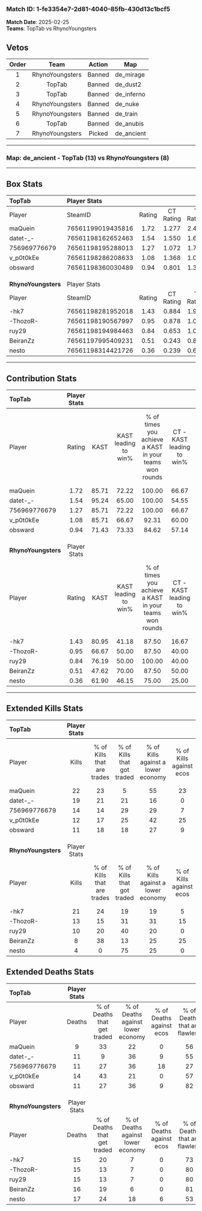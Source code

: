 ### Match ID: 1-fe3354e7-2d81-4040-85fb-430d13c1bcf5  
**Match Date**: 2025-02-25  
**Teams**: TopTab vs RhynoYoungsters  

## Vetos  

| Order | Team | Action | Map |
| :---: | :--: | :----: | --- |
| 1 | RhynoYoungsters | Banned | de_mirage |
| 2 | TopTab | Banned | de_dust2 |
| 3 | TopTab | Banned | de_inferno |
| 4 | RhynoYoungsters | Banned | de_nuke |
| 5 | RhynoYoungsters | Banned | de_train |
| 6 | TopTab | Banned | de_anubis |
| 7 | RhynoYoungsters | Picked | de_ancient |

---  

### **Map**: de_ancient - TopTab (13) vs RhynoYoungsters (8)  
---  

## Box Stats  

| **TopTab**          | Player Stats      |        |           |          |       |       |       |         |        |      |     |
| :- | :- | :-: | :-: | :-: | :-: | :-: | :-: | :-: | :-: | :-: | :-: |
| Player              | SteamID           | Rating | CT Rating | T Rating | KAST  |  ADR  | Kills | Assists | Deaths | K/D  | HS% |
| maQuein             | 76561199019435816 |  1.72  |   1.277   |  2.499   | 85.71 | 106.6 |  22   |    4    |   9    | 2.44 | 31  |
| datet-_-            | 76561198162652463 |  1.54  |   1.550   |  1.607   | 95.24 | 81.1  |  19   |    4    |   11   | 1.73 | 63  |
| 756969776679        | 76561198195288013 |  1.27  |   1.072   |  1.714   | 85.71 | 83.5  |  14   |    4    |   11   | 1.27 | 64  |
| v_p0t0kEe           | 76561198286208633 |  1.08  |   1.368   |  1.056   | 85.71 | 69.7  |  12   |    7    |   14   | 0.86 | 50  |
| obsward             | 76561198360030489 |  0.94  |   0.801   |  1.307   | 71.43 | 53.4  |  11   |    3    |   11   | 1.00 | 63  |
|                     |                   |        |           |          |       |       |       |         |        |      |     |
|                     |                   |        |           |          |       |       |       |         |        |      |     |
|                     |                   |        |           |          |       |       |       |         |        |      |     |
| **RhynoYoungsters** | Player Stats      |        |           |          |       |       |       |         |        |      |     |
| Player              | SteamID           | Rating | CT Rating | T Rating | KAST  |  ADR  | Kills | Assists | Deaths | K/D  | HS% |
| -hk7                | 76561198281952018 |  1.43  |   0.884   |  1.985   | 80.95 | 91.1  |  21   |    1    |   15   | 1.40 | 33  |
| -ThozoR-            | 76561198190567997 |  0.95  |   0.878   |  1.092   | 66.67 | 72.6  |  13   |    3    |   15   | 0.87 | 53  |
| ruy29               | 76561198194984463 |  0.84  |   0.653   |  1.091   | 76.19 | 54.3  |  10   |    4    |   15   | 0.67 | 50  |
| BeiranZz            | 76561197995409231 |  0.51  |   0.243   |  0.841   | 47.62 | 52.2  |   8   |    2    |   16   | 0.50 | 37  |
| nesto               | 76561198314421726 |  0.36  |   0.239   |  0.636   | 61.90 | 31.2  |   4   |    3    |   17   | 0.24 | 75  |
---  

## Contribution Stats  

| **TopTab**          | Player Stats |       |                      |                                                        |                           |                                                             |                          |                                                            |
| :- | :-: | :-: | :-: | :-: | :-: | :-: | :-: | :-: |
| Player              |    Rating    | KAST  | KAST leading to win% | % of times you achieve a KAST in your teams won rounds | CT - KAST leading to win% | CT - % of times you achieve a KAST in your teams won rounds | T - KAST leading to win% | T - % of times you achieve a KAST in your teams won rounds |
| maQuein             |     1.72     | 85.71 |        72.22         |                         100.00                         |           66.67           |                           100.00                            |          77.78           |                           100.00                           |
| datet-_-            |     1.54     | 95.24 |        65.00         |                         100.00                         |           54.55           |                           100.00                            |          77.78           |                           100.00                           |
| 756969776679        |     1.27     | 85.71 |        72.22         |                         100.00                         |           66.67           |                           100.00                            |          77.78           |                           100.00                           |
| v_p0t0kEe           |     1.08     | 85.71 |        66.67         |                         92.31                          |           60.00           |                           100.00                            |          75.00           |                           85.71                            |
| obsward             |     0.94     | 71.43 |        73.33         |                         84.62                          |           57.14           |                            66.67                            |          87.50           |                           100.00                           |
|                     |              |       |                      |                                                        |                           |                                                             |                          |                                                            |
|                     |              |       |                      |                                                        |                           |                                                             |                          |                                                            |
|                     |              |       |                      |                                                        |                           |                                                             |                          |                                                            |
| **RhynoYoungsters** | Player Stats |       |                      |                                                        |                           |                                                             |                          |                                                            |
| Player              |    Rating    | KAST  | KAST leading to win% | % of times you achieve a KAST in your teams won rounds | CT - KAST leading to win% | CT - % of times you achieve a KAST in your teams won rounds | T - KAST leading to win% | T - % of times you achieve a KAST in your teams won rounds |
| -hk7                |     1.43     | 80.95 |        41.18         |                         87.50                          |           16.67           |                            50.00                            |          54.55           |                           100.00                           |
| -ThozoR-            |     0.95     | 66.67 |        50.00         |                         87.50                          |           40.00           |                           100.00                            |          55.56           |                           83.33                            |
| ruy29               |     0.84     | 76.19 |        50.00         |                         100.00                         |           40.00           |                           100.00                            |          54.55           |                           100.00                           |
| BeiranZz            |     0.51     | 47.62 |        70.00         |                         87.50                          |           50.00           |                            50.00                            |          75.00           |                           100.00                           |
| nesto               |     0.36     | 61.90 |        46.15         |                         75.00                          |           25.00           |                            50.00                            |          55.56           |                           83.33                            |
---  

## Extended Kills Stats  

| **TopTab**          | Player Stats |                            |                            |                                    |                         |                              |                                 |                                       |                    |           |
| :- | :-: | :-: | :-: | :-: | :-: | :-: | :-: | :-: | :-: | :-: |
| Player              |    Kills     | % of Kills that are trades | % of Kills that got traded | % of Kills against a lower economy | % of Kills against ecos | % of Kills that are flawless | % of Kills that are close duels | % of Kills that are assisted by flash | Pistol Round Kills | AWP Kills |
| maQuein             |      22      |             23             |             5              |                 55                 |           23            |              91              |                5                |                   0                   |         14         |     0     |
| datet-_-            |      19      |             21             |             21             |                 16                 |            0            |              42              |                0                |                   0                   |         0          |     2     |
| 756969776679        |      14      |             14             |             29             |                 29                 |            7            |              79              |                0                |                   0                   |         0          |     2     |
| v_p0t0kEe           |      12      |             17             |             25             |                 42                 |           25            |              92              |                0                |                   8                   |         0          |     0     |
| obsward             |      11      |             18             |             18             |                 27                 |            9            |              64              |                9                |                   0                   |         0          |     3     |
|                     |              |                            |                            |                                    |                         |                              |                                 |                                       |                    |           |
|                     |              |                            |                            |                                    |                         |                              |                                 |                                       |                    |           |
|                     |              |                            |                            |                                    |                         |                              |                                 |                                       |                    |           |
| **RhynoYoungsters** | Player Stats |                            |                            |                                    |                         |                              |                                 |                                       |                    |           |
| Player              |    Kills     | % of Kills that are trades | % of Kills that got traded | % of Kills against a lower economy | % of Kills against ecos | % of Kills that are flawless | % of Kills that are close duels | % of Kills that are assisted by flash | Pistol Round Kills | AWP Kills |
| -hk7                |      21      |             24             |             19             |                 19                 |            5            |              71              |               10                |                   0                   |         8          |     2     |
| -ThozoR-            |      13      |             15             |             31             |                 31                 |           15            |              54              |                8                |                   0                   |         0          |     0     |
| ruy29               |      10      |             20             |             40             |                 20                 |            0            |              30              |                0                |                   0                   |         0          |     1     |
| BeiranZz            |      8       |             38             |             13             |                 25                 |           25            |              50              |                0                |                  13                   |         0          |     0     |
| nesto               |      4       |             0              |             75             |                 25                 |            0            |              50              |               25                |                  25                   |         0          |     0     |
## Extended Deaths Stats  

| **TopTab**          | Player Stats |                             |                                   |                          |                               |                            |                           |               |
| :- | :-: | :-: | :-: | :-: | :-: | :-: | :-: | :-: |
| Player              |    Deaths    | % of Deaths that get traded | % of Deaths against lower economy | % of Deaths against ecos | % of Deaths that are flawless | % of Deaths that are close | % of Deaths while blinded | Deaths to AWP |
| maQuein             |      9       |             33              |                22                 |            0             |              56               |             0              |            11             |       0       |
| datet-_-            |      11      |              9              |                36                 |            9             |              55               |             0              |             0             |       2       |
| 756969776679        |      11      |             27              |                36                 |            18            |              27               |             18             |             0             |       2       |
| v_p0t0kEe           |      14      |             43              |                21                 |            0             |              57               |             7              |             7             |       2       |
| obsward             |      11      |             27              |                36                 |            9             |              82               |             9              |             0             |       2       |
|                     |              |                             |                                   |                          |                               |                            |                           |               |
|                     |              |                             |                                   |                          |                               |                            |                           |               |
|                     |              |                             |                                   |                          |                               |                            |                           |               |
| **RhynoYoungsters** | Player Stats |                             |                                   |                          |                               |                            |                           |               |
| Player              |    Deaths    | % of Deaths that get traded | % of Deaths against lower economy | % of Deaths against ecos | % of Deaths that are flawless | % of Deaths that are close | % of Deaths while blinded | Deaths to AWP |
| -hk7                |      15      |             20              |                 7                 |            0             |              73               |             13             |             0             |       2       |
| -ThozoR-            |      15      |             13              |                 7                 |            0             |              80               |             0              |             0             |       5       |
| ruy29               |      15      |             13              |                 7                 |            0             |              80               |             0              |             0             |       3       |
| BeiranZz            |      16      |             19              |                 6                 |            0             |              81               |             0              |             0             |       3       |
| nesto               |      17      |             24              |                18                 |            6             |              53               |             0              |             6             |       1       |

